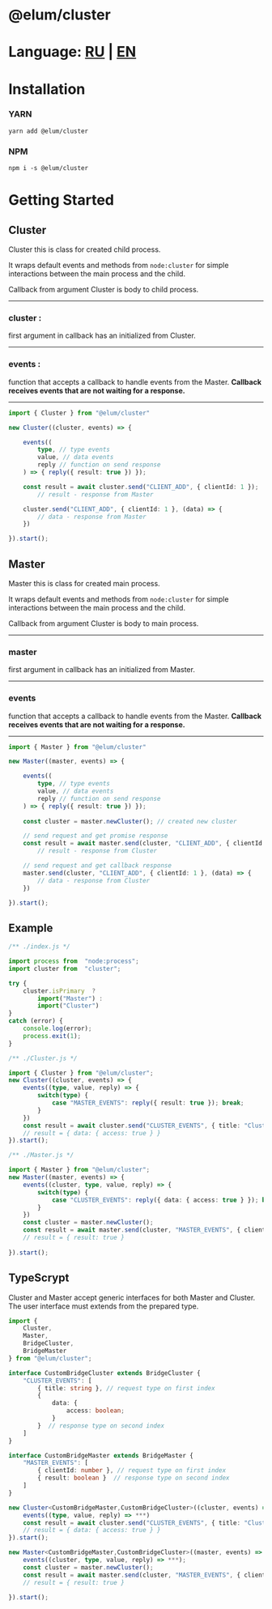 # @elum/cluster

# Language: [RU](./README.RU.md) | [EN](./README.md)

# Installation

### YARN

    yarn add @elum/cluster

### NPM

	npm i -s @elum/cluster

# Getting Started

## Cluster

Cluster this is class for created child process.

It wraps default events and methods from `node:cluster` 
for simple interactions between the main process and the child.

Callback from argument Cluster is body to child process.
****
### **cluster** :
 first argument in callback has an initialized from Cluster.
  ****
### **events** :
 function that accepts a callback to handle events from the Master. **Сallback receives events that are not waiting for a response.**

****
```ts
import { Cluster } from "@elum/cluster"

new Cluster((cluster, events) => {

	events((
		type, // type events 
		value, // data events
		reply // function on send response
	) => { reply({ result: true }) });

	const result = await cluster.send("CLIENT_ADD", { clientId: 1 });
		// result - response from Master

	cluster.send("CLIENT_ADD", { clientId: 1 }, (data) => {
		// data - response from Master
	})

}).start();
```

## Master

Master this is class for created main process.

It wraps default events and methods from `node:cluster` 
for simple interactions between the main process and the child.

Callback from argument Cluster is body to main process.
****
### **master** 
first argument in callback has an initialized from Master.

 ****
### **events** 
 function that accepts a callback to handle events from the Master. **Сallback receives events that are not waiting for a response.**

****
```ts
import { Master } from "@elum/cluster"

new Master((master, events) => {

	events((
		type, // type events 
		value, // data events
		reply // function on send response
	) => { reply({ result: true }) });
    
    const cluster = master.newCluster(); // created new cluster

    // send request and get promise response
	const result = await master.send(cluster, "CLIENT_ADD", { clientId: 1 });
		// result - response from Cluster

    // send request and get callback response
	master.send(cluster, "CLIENT_ADD", { clientId: 1 }, (data) => {
		// data - response from Cluster
	})

}).start();
```

## Example
```ts
/** ./index.js */

import process from  "node:process";
import cluster from  "cluster";

try {
	cluster.isPrimary  ?
		import("Master") :
		import("Cluster")
}
catch (error) {
	console.log(error);
	process.exit(1);
}
```
```ts
/** ./Cluster.js */

import { Cluster } from "@elum/cluster";
new Cluster((cluster, events) => {
    events((type, value, reply) => {
	    switch(type) {
		    case "MASTER_EVENTS": reply({ result: true }); break;
		}
	})
	const result = await cluster.send("CLUSTER_EVENTS", { title: "Cluster NodeJS" });
	// result = { data: { access: true } }
}).start();
```
```ts
/** ./Master.js */

import { Master } from "@elum/cluster";
new Master((master, events) => {
    events((cluster, type, value, reply) => {
	    switch(type) {
		    case "CLUSTER_EVENTS": reply({ data: { access: true } }); break;
		}
	})
    const cluster = master.newCluster();
	const result = await master.send(cluster, "MASTER_EVENTS", { clientId: 1 });
	// result = { result: true }
	
}).start();
```
## TypeScrypt
Cluster and Master accept generic interfaces for both Master and Cluster.
The user interface must extends from the prepared type.



```ts
import {
	Cluster,
	Master,
	BridgeCluster,
	BridgeMaster
} from "@elum/cluster";

interface CustomBridgeCluster extends BridgeCluster {
	"CLUSTER_EVENTS": [
		{ title: string }, // request type on first index
		{ 
			data: {
				access: boolean;
			} 
		}  // response type on second index
	]
}

interface CustomBridgeMaster extends BridgeMaster {
	"MASTER_EVENTS": [
		{ clientId: number }, // request type on first index
		{ result: boolean }  // response type on second index
	]
}

new Cluster<CustomBridgeMaster,CustomBridgeCluster>((cluster, events) => {
	events((type, value, reply) => ***)
	const result = await cluster.send("CLUSTER_EVENTS", { title: "Cluster NodeJS" });
	// result = { data: { access: true } }
}).start();

new Master<CustomBridgeMaster,CustomBridgeCluster>((master, events) => {
    events((cluster, type, value, reply) => ***);
    const cluster = master.newCluster();
	const result = await master.send(cluster, "MASTER_EVENTS", { clientId: 1 });
	// result = { result: true }
	
}).start();
```